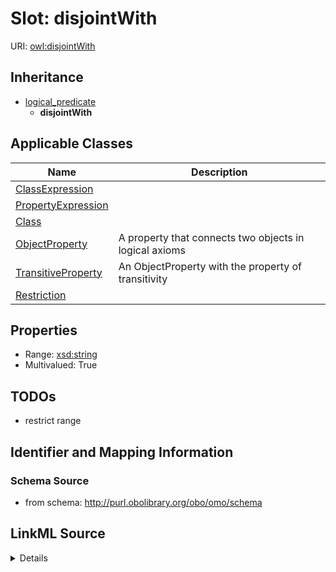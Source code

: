 # Slot: disjointWith

URI: [owl:disjointWith](http://www.w3.org/2002/07/owl#disjointWith)




## Inheritance

* [logical_predicate](logical_predicate.md)
    * **disjointWith**





## Applicable Classes

| Name | Description |
| --- | --- |
[ClassExpression](ClassExpression.md) | 
[PropertyExpression](PropertyExpression.md) | 
[Class](Class.md) | 
[ObjectProperty](ObjectProperty.md) | A property that connects two objects in logical axioms
[TransitiveProperty](TransitiveProperty.md) | An ObjectProperty with the property of transitivity
[Restriction](Restriction.md) | 






## Properties

* Range: [xsd:string](http://www.w3.org/2001/XMLSchema#string)
* Multivalued: True








## TODOs

* restrict range

## Identifier and Mapping Information







### Schema Source


* from schema: http://purl.obolibrary.org/obo/omo/schema




## LinkML Source

<details>
```yaml
name: disjointWith
todos:
- restrict range
from_schema: http://purl.obolibrary.org/obo/omo/schema
rank: 1000
is_a: logical_predicate
slot_uri: owl:disjointWith
multivalued: true
alias: disjointWith
domain_of:
- ClassExpression
- PropertyExpression
range: string

```
</details>